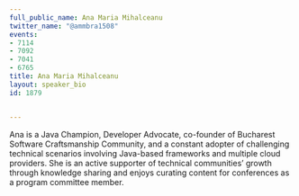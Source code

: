 ---
full_public_name: Ana Maria Mihalceanu
twitter_name: "@ammbra1508"
events:
- 7114
- 7092
- 7041
- 6765
title: Ana Maria Mihalceanu
layout: speaker_bio
id: 1879

---
Ana is a Java Champion, Developer Advocate, co-founder of Bucharest Software Craftsmanship Community, and a constant adopter of challenging technical scenarios involving Java-based frameworks and multiple cloud providers. She is an active supporter of technical communities’ growth through knowledge sharing and enjoys curating content for conferences as a program committee member. 